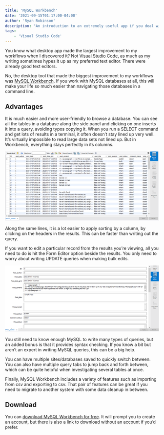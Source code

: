 ```yaml
---
title: 'MySQL Workbench'
date: '2021-09-15T01:17:00-04:00'
author: 'Ryan Robinson'
description: "An introduction to an extremely useful app if you deal with MySQL databases."
tags:
    - 'Visual Studio Code'
---
```


You know what desktop app made the largest improvement to my workflows when I discovered it? Not [Visual Studio Code](/tags/visual-studio-code/), as much as my writing sometimes hypes it up as my preferred text editor. There were already good text editors.

No, the desktop tool that made the biggest improvement to my workflows was [MySQL Workbench](https://www.mysql.com/products/workbench/). If you work with MySQL databases at all, this will make your life so much easier than navigating those databases in a command line.

## Advantages

It is much easier and more user-friendly to browse a database. You can see all the tables in a database along the side panel and clicking on one inserts it into a query, avoiding typos copying it. When you run a SELECT command and get lots of results in a terminal, it often doesn’t stay lined up very well. It’s virtually impossible to read large data sets not lined up. But in Workbench, everything stays perfectly in its columns.

!["Demo of the result grid, using tests on my dev site"](./result-grid.png)

Along the same lines, it is a lot easier to apply sorting by a column, by clicking on the headers in the results. This can be faster than writing out the query.

If you want to edit a particular record from the results you’re viewing, all you need to do is hit the Form Editor option beside the results. You only need to worry about writing UPDATE queries when making bulk edits.

!["Demo of the Form Editor"](./form-editor.png)

You still need to know enough MySQL to write many types of queries, but an added bonus is that it provides syntax checking. If you know a bit but aren’t an expert in writing MySQL queries, this can be a big help.

You can have multiple sites/databases saved to quickly switch between. You can also have multiple query tabs to jump back and forth between, which can be quite helpful when investigating several tables at once.

Finally, MySQL Workbench includes a variety of features such as importing from csv and exporting to csv. That pair of features can be great if you need to migrate to another system with some data cleanup in between.

## Download

You can [download MySQL Workbench for free](https://www.mysql.com/products/workbench/). It will prompt you to create an account, but there is also a link to download without an account if you’d prefer.
